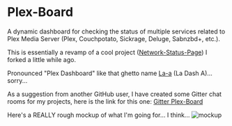 # Plex-Board
A dynamic dashboard for checking the status of multiple services related to Plex Media Server (Plex, Couchpotato, Sickrage, Deluge, Sabnzbd+, etc.). 

This is essentially a revamp of a cool project ([Network-Status-Page](https://github.com/scytherswings/Network-Status-Page)) I forked a little while ago.

Pronounced "Plex Dashboard" like that ghetto name [La-a][] (La Dash A)... sorry... 

[La-a]: http://www.urbandictionary.com/define.php?term=la-a

As a suggestion from another GitHub user, I have created some Gitter chat rooms for my projects, here is the link for this one: [Gitter Plex-Board](https://gitter.im/scytherswings/Plex-Board)

Here's a REALLY rough mockup of what I'm going for... I think...
![mockup](http://imgur.com/xgJQTZp.png)
